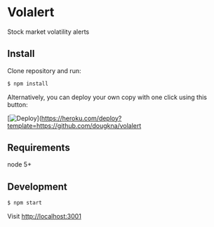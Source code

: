 # Volalert
Stock market volatility alerts

## Install

Clone repository and run:

```sh
$ npm install
```

Alternatively, you can deploy your own copy with one click using this button:

[![Deploy](https://www.herokucdn.com/deploy/button.svg)](https://heroku.com/deploy?template=https://github.com/dougkna/volalert

## Requirements

node 5+

## Development

```sh
$ npm start
```

Visit [http://localhost:3001](http://localhost:3001)

